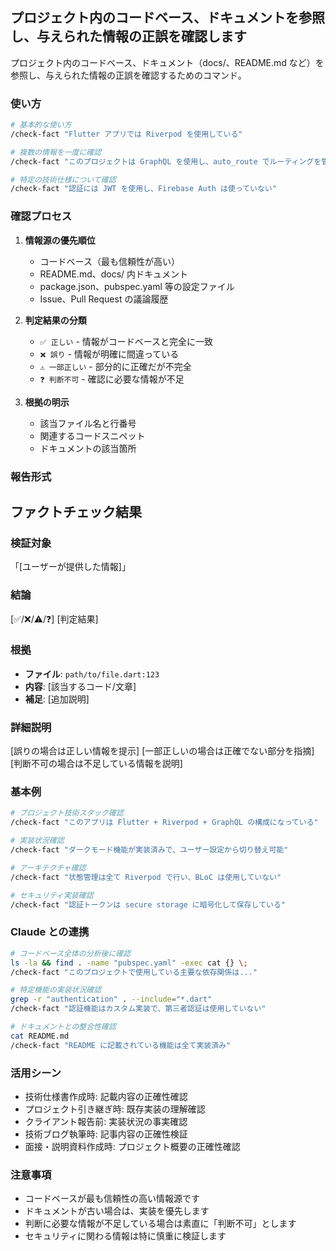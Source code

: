 ## プロジェクト内のコードベース、ドキュメントを参照し、与えられた情報の正誤を確認します

プロジェクト内のコードベース、ドキュメント（docs/、README.md など）を参照し、与えられた情報の正誤を確認するためのコマンド。

### 使い方

```bash
# 基本的な使い方
/check-fact "Flutter アプリでは Riverpod を使用している"

# 複数の情報を一度に確認
/check-fact "このプロジェクトは GraphQL を使用し、auto_route でルーティングを管理している"

# 特定の技術仕様について確認
/check-fact "認証には JWT を使用し、Firebase Auth は使っていない"
```

### 確認プロセス

1. **情報源の優先順位**

   - コードベース（最も信頼性が高い）
   - README.md、docs/ 内ドキュメント
   - package.json、pubspec.yaml 等の設定ファイル
   - Issue、Pull Request の議論履歴

2. **判定結果の分類**

   - `✅ 正しい` - 情報がコードベースと完全に一致
   - `❌ 誤り` - 情報が明確に間違っている
   - `⚠️ 一部正しい` - 部分的に正確だが不完全
   - `❓ 判断不可` - 確認に必要な情報が不足

3. **根拠の明示**
   - 該当ファイル名と行番号
   - 関連するコードスニペット
   - ドキュメントの該当箇所

### 報告形式

## ファクトチェック結果

### 検証対象

「[ユーザーが提供した情報]」

### 結論

[✅/❌/⚠️/❓] [判定結果]

### 根拠

- **ファイル**: `path/to/file.dart:123`
- **内容**: [該当するコード/文章]
- **補足**: [追加説明]

### 詳細説明

[誤りの場合は正しい情報を提示]
[一部正しいの場合は正確でない部分を指摘]
[判断不可の場合は不足している情報を説明]

### 基本例

```bash
# プロジェクト技術スタック確認
/check-fact "このアプリは Flutter + Riverpod + GraphQL の構成になっている"

# 実装状況確認
/check-fact "ダークモード機能が実装済みで、ユーザー設定から切り替え可能"

# アーキテクチャ確認
/check-fact "状態管理は全て Riverpod で行い、BLoC は使用していない"

# セキュリティ実装確認
/check-fact "認証トークンは secure storage に暗号化して保存している"
```

### Claude との連携

```bash
# コードベース全体の分析後に確認
ls -la && find . -name "pubspec.yaml" -exec cat {} \;
/check-fact "このプロジェクトで使用している主要な依存関係は..."

# 特定機能の実装状況確認
grep -r "authentication" . --include="*.dart"
/check-fact "認証機能はカスタム実装で、第三者認証は使用していない"

# ドキュメントとの整合性確認
cat README.md
/check-fact "README に記載されている機能は全て実装済み"
```

### 活用シーン

- 技術仕様書作成時: 記載内容の正確性確認
- プロジェクト引き継ぎ時: 既存実装の理解確認
- クライアント報告前: 実装状況の事実確認
- 技術ブログ執筆時: 記事内容の正確性検証
- 面接・説明資料作成時: プロジェクト概要の正確性確認

### 注意事項

- コードベースが最も信頼性の高い情報源です
- ドキュメントが古い場合は、実装を優先します
- 判断に必要な情報が不足している場合は素直に「判断不可」とします
- セキュリティに関わる情報は特に慎重に検証します
